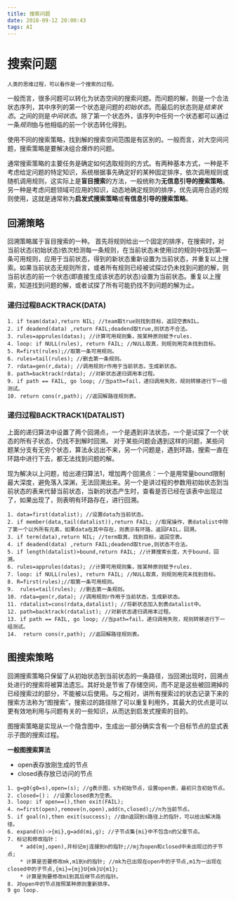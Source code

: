 ```yaml
---
title: 搜索问题
date: 2018-09-12 20:00:43
tags: AI
---
```


# 搜索问题
    人类的思维过程，可以看作是一个搜索的过程。
一般而言，很多问题可以转化为状态空间的搜索问题。而问题的解，则是一个合法状态序列，其中序列的第一个状态是问题的*初始状态*。而最后的状态则是*结束状态*。之间的则是*中间状态*。除了第一个状态外，该序列中任何一个状态都可以通过一条*规则*由与他相临的前一个状态转化得到。

使用不同的搜索策略，找到解的搜索空间范围是有区别的。一般而言，对大空间问题，搜索策略是要解决组合爆炸的问题。

通常搜索策略的主要任务是确定如何选取规则的方式。有两种基本方式，一种是不考虑给定问题的特定知识，系统根据事先确定好的某种固定排序，依次调用规则或随机调用规则，这实际上是**盲目搜索**的方法，一般统称为**无信息引导的搜索策略**。
另一种是考虑问题领域可应用的知识，动态地确定规则的排序，优先调用合适的规则使用，这就是通常称为**启发式搜索策略**或**有信息引导的搜索策略**。
## 回溯策略
回溯策略属于盲目搜索的一种。
首先将规则给出一个固定的排序，在搜索时，对当前状态(初始状态)依次检测每一条规则，在当前状态未使用过的规则中找到第一条可用规则，应用于当前状态，得到的新状态重新设置为当前状态，并重复以上搜索。如果当前状态无规则所言，或者所有规则已经被试探过仍未找到问题的解，则当前状态的前一个状态(即直接生成该状态的状态)设置为当前状态。重复以上搜索，知道找到问题的解，或者试探了所有可能扔找不到问题的解为止。
### 递归过程BACKTRACK(DATA)
``` 
1. if team(data),return NIL; //team取true则找到目标，返回空表NIL。
2. if deadend(data) ,return FAIL;deadend取true,则状态不合法。
3. rules=apprules(datas); //计算可用规则集，按某种原则赋予rules.
4. loop: if NULL(rules), return FAIL; //NULL取真，则规则用完未找到目标。
5. R=first(rules);//取第一条可用规则。
6. rules=tail(rules); //删去第一条规则。
7. rdata=gen(r,data); //调用规则r作用于当前状态，生成新状态。
8. path=backtrack(rdata); //对新状态递归调用本过程。
9. if path == FAIL, go loop; //当path=fail，递归调用失败，规则转移进行下一组测试。
10. return cons(r,path); //返回解路径规则表。
```
### 递归过程BACKTRACK1(DATALIST)
上面的递归算法中设置了两个回溯点，一个是遇到非法状态，一个是试探了一个状态的所有子状态，仍找不到解时回溯。
对于某些问题会遇到这样的问题，某些问题某分支有无穷个状态，算法永远出不来，另一个问题是，遇到环路，搜索一直在环路中进行下去，都无法找到问题的解。

现为解决以上问题，给出递归算法1，增加两个回溯点：一个是用常量bound限制最大深度，避免落入深渊，无法回溯出来。另一个是讲过程的参数用初始状态到当前状态的表来代替当前状态，当新的状态产生时，查看是否已经在该表中出现过了，如果出现了，则表明有环路存在，进行回溯。
```
1. data=first(datalist); //设置data为当前状态。
2. if member(data,tail(datalist)),return FAIL; //取尾操作，表datalist中除了第一个以外所有元素，如果data在其中存在，则表示有环路，返回FAIL，回溯。
3. if term(data),return NIL; //term取真，找到目标，返回空表。
4. if deadend(data) ,return FAIL;deadend取true,则状态不合法。
5. if length(datalist)>bound,return FAIL; //计算搜索长度，大于bound，回溯。
6. rules=apprules(datas); //计算可用规则集，按某种原则赋予rules.
7. loop: if NULL(rules), return FAIL; //NULL取真，则规则用完未找到目标。
8. R=first(rules);//取第一条可用规则。
9.  rules=tail(rules); //删去第一条规则。
10. rdata=gen(r,data); //调用规则r作用于当前状态，生成新状态。
11. rdatalist=cons(rdata,datalist); //将新状态加入到表datalist中。
12. path=backtrack(rdatalist); //对新状态递归调用本过程。
13. if path == FAIL, go loop; //当path=fail，递归调用失败，规则转移进行下一组测试。
14.  return cons(r,path); //返回解路径规则表。
```
## 图搜索策略
回溯搜索策略只保留了从初始状态到当前状态的一条路径，当回溯出现时，回溯点处进行的搜索将被算法遗忘。其好处是节省了存储空间，而不足是这些被回溯掉的已经搜索过的部分，不能被以后使用。与之相对，讲所有搜索过的状态记录下来的搜索方法称为“图搜索”，搜索过的路径除了可以重复利用外，其最大的优点是可以更有效地利用与问题有关的一些知识，从而达到启发式搜索的目的。

图搜索策略是实现从一个隐含图中，生成出一部分确实含有一个目标节点的显式表示子图的搜索过程。

**一般图搜索算法**

* open表存放刚生成的节点
* closed表存放已访问的节点
```
1. g=g0(g0=s),open=(s); //g表示图，s为初始节点，设置open表，最初只含初始节点。
2. closed=()； //设置closed表为空表。
3. loop: if open==(),then exit(FAIL);
4. n=first(open),remove(n,open),add(n,closed);//n为当前节点。
5. if goal(n),then exit(success); //由n返回到s路径上的指针，可以给出解决路径。
6. expand(n)->{mi},g=add(mi,g); //子节点集{mi}中不包含n的父辈节点。
7. 标记和修改指针：
    * add(mj,open),并标记mj连接到n的指针;//mj为open和closed中未出现过的子节点;
    * 计算是否要修改mk,m1到n的指针; //mk为已出现在open中的子节点,m1为一出现在closed中的子节点,{mi}={mj}U{mk}U{m1};
    * 计算是狗要修改m1到其后继节点的指针。
8. 对open中的节点按照某种原则重新排序。
9 go loop.  
```
